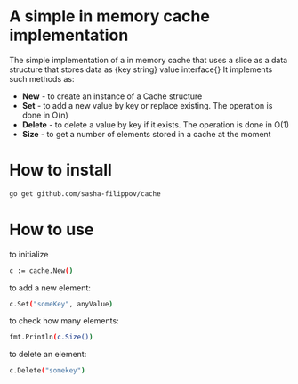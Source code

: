 <h1>A simple in memory cache implementation</h1>
The simple implementation of a in memory cache that uses a slice as a data structure that stores data as {key string} value interface{}
It implements such methods as:
<ul>
<li><b>New</b> - to create an instance of a Cache structure</li>
<li><b>Set</b> - to add a new value by key or replace existing. The operation is done in O(n)</li>
<li><b>Delete</b> - to delete a value by key if it exists. The operation is done in O(1)</li>
<li><b>Size</b> - to get a number of elements stored in a cache at the moment</li>
</ul>
<h1>How to install</h1>

```sh
go get github.com/sasha-filippov/cache
```

<h1>How to use</h1>
to initialize 

```sh
c := cache.New()
```

to add a new element:

```sh
c.Set("someKey", anyValue)
```

to check how many elements:

```sh
fmt.Println(c.Size())
```

to delete an element:

```sh
c.Delete("somekey")
```
